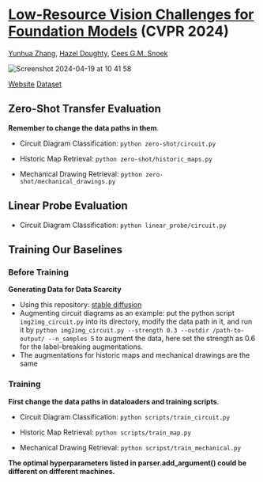 # [Low-Resource Vision Challenges for Foundation Models](https://arxiv.org/pdf/2401.04716.pdf) (CVPR 2024)

[Yunhua Zhang](https://xiaobai1217.github.io/), [Hazel Doughty](https://hazeldoughty.github.io/), [Cees G.M. Snoek](https://www.ceessnoek.info/)

![Screenshot 2024-04-19 at 10 41 58](https://github.com/xiaobai1217/Low-Resource-Vision/assets/22721775/3676a97b-0052-40a5-8951-df442fcb6fe8)


[Website](https://xiaobai1217.github.io/Low-Resource-Vision/) [Dataset](https://uvaauas.figshare.com/articles/dataset/Low-Resource_Image_Transfer_Evaluation_Benchmark/25577145)

## Zero-Shot Transfer Evaluation

**Remember to change the data paths in them**. 

* Circuit Diagram Classification:
``
python zero-shot/circuit.py
``

* Historic Map Retrieval:
``
python zero-shot/historic_maps.py
``

* Mechanical Drawing Retrieval:
``
python zero-shot/mechanical_drawings.py
``

## Linear Probe Evaluation

* Circuit Diagram Classification:
``
python linear_probe/circuit.py
``

## Training Our Baselines

### Before Training
**Generating Data for Data Scarcity**

* Using this repository: [stable diffusion](https://github.com/CompVis/stable-diffusion)
* Augmenting circuit diagrams as an example: put the python script ``img2img_circuit.py`` into its directory, modify the data path in it, and run it by ``python img2img_circuit.py --strength 0.3 --outdir /path-to-output/ --n_samples 5`` to augment the data, here set the strength as 0.6 for the label-breaking augmentations.
* The augmentations for historic maps and mechanical drawings are the same

### Training

**First change the data paths in dataloaders and training scripts**. 

* Circuit Diagram Classification:
``
python scripts/train_circuit.py
``

* Historic Map Retrieval:
``
python scripts/train_map.py
``

* Mechanical Drawing Retrieval:
``
python scripst/train_mechanical.py
``

**The optimal hyperparameters listed in parser.add_argument() could be different on different machines.**
